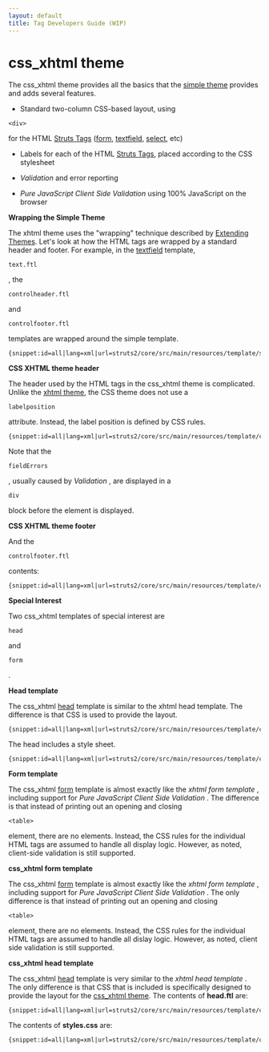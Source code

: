 ```yaml
---
layout: default
title: Tag Developers Guide (WIP)
---
```


# css_xhtml theme

The css_xhtml theme provides all the basics that the [simple theme](#PAGE_14291) provides and adds several features.

+ Standard two-column CSS-based layout, using 

~~~~~~~
<div>
~~~~~~~
 for the HTML [Struts Tags](#PAGE_14248) ([form](#PAGE_14201), [textfield](#PAGE_13912), [select](#PAGE_14127), etc)

+ Labels for each of the HTML [Struts Tags](#PAGE_14248), placed according to the CSS stylesheet

+ _Validation_  and error reporting

+ _Pure JavaScript Client Side Validation_  using 100% JavaScript on the browser

__Wrapping the Simple Theme__

The xhtml theme uses the "wrapping" technique described by [Extending Themes](#PAGE_13962). Let's look at how the HTML tags are wrapped by a standard header and footer. For example, in the [textfield](#PAGE_13912) template, 

~~~~~~~
text.ftl
~~~~~~~
, the 

~~~~~~~
controlheader.ftl
~~~~~~~
 and 

~~~~~~~
controlfooter.ftl
~~~~~~~
 templates are wrapped around the simple template.


~~~~~~~
{snippet:id=all|lang=xml|url=struts2/core/src/main/resources/template/simple/text.ftl}
~~~~~~~

__CSS XHTML theme header__

The header used by the HTML tags in the css_xhtml theme is complicated. Unlike the [xhtml theme](#PAGE_13834), the CSS theme does not use a 

~~~~~~~
labelposition
~~~~~~~
 attribute. Instead, the label position is defined by CSS rules.


~~~~~~~
{snippet:id=all|lang=xml|url=struts2/core/src/main/resources/template/css_xhtml/controlheader.ftl}
~~~~~~~

Note that the 

~~~~~~~
fieldErrors
~~~~~~~
, usually caused by _Validation_ , are displayed in a 

~~~~~~~
div
~~~~~~~
 block before the element is displayed.

__CSS XHTML theme footer__

And the 

~~~~~~~
controlfooter.ftl
~~~~~~~
 contents:


~~~~~~~
{snippet:id=all|lang=xml|url=struts2/core/src/main/resources/template/css_xhtml/controlfooter.ftl}
~~~~~~~

__Special Interest__

Two css_xhtml templates of special interest are 

~~~~~~~
head
~~~~~~~
 and 

~~~~~~~
form
~~~~~~~
.

__Head template__

The css_xhtml [head](#PAGE_13997) template is similar to the xhtml head template. The difference is that CSS is used to provide the layout.


~~~~~~~
{snippet:id=all|lang=xml|url=struts2/core/src/main/resources/template/css_xhtml/head.ftl}
~~~~~~~

The head includes a style sheet.


~~~~~~~
{snippet:id=all|lang=xml|url=struts2/core/src/main/resources/template/css_xhtml/styles.css}
~~~~~~~

__Form template__

The css_xhtml [form](#PAGE_14201) template is almost exactly like the _xhtml form template_ , including support for _Pure JavaScript Client Side Validation_ . The difference is that instead of printing out an opening and closing 

~~~~~~~
<table>
~~~~~~~
 element, there are no elements. Instead, the CSS rules for the individual HTML tags are assumed to handle all display logic. However, as noted, client-side validation is still supported.

__css_xhtml form template__

The css_xhtml [form](#PAGE_14201) template is almost exactly like the _xhtml form template_ , including support for _Pure JavaScript Client Side Validation_ . The only difference is that instead of printing out an opening and closing 

~~~~~~~
<table>
~~~~~~~
 element, there are no elements. Instead, the CSS rules for the individual HTML tags are assumed to handle all dislay logic. However, as noted, client side validation is still supported.

__css_xhtml head template__

The css_xhtml [head](#PAGE_13997) template is very similar to the _xhtml head template_ . The only difference is that CSS that is included is specifically designed to provide the layout for the [css_xhtml theme](#PAGE_14215). The contents of **head.ftl** are:


~~~~~~~
{snippet:id=all|lang=xml|url=struts2/core/src/main/resources/template/css_xhtml/head.ftl}
~~~~~~~

The contents of **styles.css** are:


~~~~~~~
{snippet:id=all|lang=xml|url=struts2/core/src/main/resources/template/css_xhtml/styles.css}
~~~~~~~
